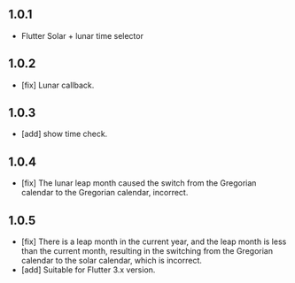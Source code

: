 ## 1.0.1

* Flutter Solar + lunar time selector

## 1.0.2

* [fix] Lunar callback.

## 1.0.3

* [add] show time check.

## 1.0.4

* [fix] The lunar leap month caused the switch from the Gregorian calendar to the Gregorian calendar, incorrect.


## 1.0.5
* [fix] There is a leap month in the current year, and the leap month is less than the current month, resulting in the switching from the Gregorian calendar to the solar calendar, which is incorrect.
* [add] Suitable for Flutter 3.x version.